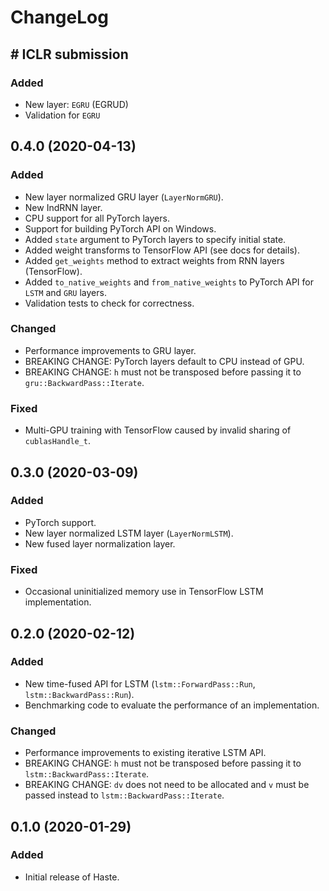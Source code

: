 # ChangeLog

## # ICLR submission

### Added

- New layer: `EGRU` (EGRUD)
- Validation for `EGRU`

## 0.4.0 (2020-04-13)

### Added

- New layer normalized GRU layer (`LayerNormGRU`).
- New IndRNN layer.
- CPU support for all PyTorch layers.
- Support for building PyTorch API on Windows.
- Added `state` argument to PyTorch layers to specify initial state.
- Added weight transforms to TensorFlow API (see docs for details).
- Added `get_weights` method to extract weights from RNN layers (TensorFlow).
- Added `to_native_weights` and `from_native_weights` to PyTorch API for `LSTM` and `GRU` layers.
- Validation tests to check for correctness.

### Changed

- Performance improvements to GRU layer.
- BREAKING CHANGE: PyTorch layers default to CPU instead of GPU.
- BREAKING CHANGE: `h` must not be transposed before passing it to `gru::BackwardPass::Iterate`.

### Fixed

- Multi-GPU training with TensorFlow caused by invalid sharing of `cublasHandle_t`.

## 0.3.0 (2020-03-09)

### Added

- PyTorch support.
- New layer normalized LSTM layer (`LayerNormLSTM`).
- New fused layer normalization layer.

### Fixed

- Occasional uninitialized memory use in TensorFlow LSTM implementation.

## 0.2.0 (2020-02-12)

### Added

- New time-fused API for LSTM (`lstm::ForwardPass::Run`, `lstm::BackwardPass::Run`).
- Benchmarking code to evaluate the performance of an implementation.

### Changed

- Performance improvements to existing iterative LSTM API.
- BREAKING CHANGE: `h` must not be transposed before passing it to `lstm::BackwardPass::Iterate`.
- BREAKING CHANGE: `dv` does not need to be allocated and `v` must be passed instead to `lstm::BackwardPass::Iterate`.

## 0.1.0 (2020-01-29)

### Added

- Initial release of Haste.
